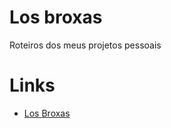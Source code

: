 # Los broxas 

Roteiros dos meus projetos pessoais

# Links

* [Los Broxas](https://elnpietro.github.io/Los-Broxas/)
